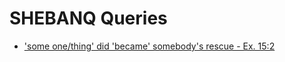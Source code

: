 # SHEBANQ Queries

* ['some one/thing' did 'became' somebody's rescue - Ex. 15:2](https://shebanq.ancient-data.org/hebrew/text?iid=5685)